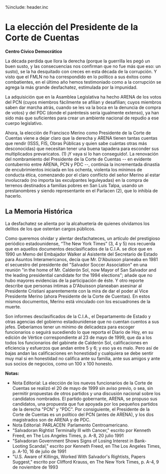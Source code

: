 %include: header.inc

# La elección del Presidente de la Corte de Cuentas
    
**Centro Cívico Democrático**

La década perdida que llora la derecha (porque la guerrilla les pegó un buen
susto, y las consecuencias nos confirman que no fue más que eso: un susto), se
la ha desquitado con creces en esta década de la corrupción. Y visto que el FMLN
no ha correspondido en lo político a sus éxitos como combatientes, en el último
año hemos testimoniado como a la corrupción se agrega la más grande desfachatez,
estimulada por la impunidad.

La adquisición que en la Asamblea Legislativa ha hecho ARENA de los votos del
PCN (cuyos miembros fácilmente se afilian y desafilian; cuyos miembros saben dar
marcha atrás, cuando se les va la boca en la denuncia de compra de votos) y del
PDC (donde el paréntesis sería igualmente extenso), ya han sido más que
suficientes para crear un ambiente nacional de repudio a ese cuerpo legislativo.

Ahora, la elección de Francisco Merino como Presidente de la Corte de Cuentas
viene a dejar claro que la derecha y ARENA tienen tantas cuentas que rendir
(ISSS, FIS, Obras Públicas y quien sabe cuántas otras más desconocidas) que
necesitan tener una buena tapadera para esconder sus multiplicados prevaricatos.
(1) ¡Y vaya si lo han conseguido!. La renovación del nombramiento del Presidente
de la Corte de Cuentas -- en evidente contubernio entre ARENA, PCN y PDC --,
continúa la incrementada dinastía de encubrimientos iniciada en los ochenta,
violenta los mínimos de conducta ética, comenzando por el claro conflicto del
señor Merino al estar involucrado (no importa las exculpantes leguleyadas) en la
compra de terrenos destinados a familias pobres en San Luis Talpa, usando un
prestanombres y siendo representante en el Parlacen (2), que lo inhibía de
hacerlo.

## La Memoria Histórica
    
La desfachatez se alienta por la alcahuetería de quienes olvidamos los delitos
de los que ostentan cargos públicos.

Como queremos olvidar y alentar desfachateces, un artículo del prestigioso
periódico estadounidense, “The New York Times” (3, 4 y 5) nos recuerda que en
aquellos documentos desclasificados de la C.I.A. se dice que en 1990 un Memo del
Embajador Walker al Asistente del Secretario de Estado para Asuntos
Interamericanos, decía que Mr. D'Abuisson planeaba en 1981 el secuestro del
presidente del "Salvador Soccer Association" en una reunión "in the home of Mr.
Calderón Sol, now Mayor of San Salvador and the leading presidential candidate
for the 1994 elections"; añade que no hubo mayores evidencias de la
participación de éste. Y otro reporte describe que personas íntimas a D'Abuisson
planeaban asesinar al Presidente Cristiani aparentemente con la mira de dar el
poder al Vice Presidente Merino (ahora Presidente de la Corte de Cuentas). En
estos mismos documentos, Merino está vinculado con los escuadrones de la muerte.

Son informes desclasificados de la C.I.A., el Departamento de Estado y otras
agencias del gobierno estadounidense que no cuentan cuentos a sus jefes.
Deberíamos tener un mínimo de delicadeza para escoger funcionarios o seguirá
sucediendo lo que reporta el Diario de Hoy, en su edición de Vértice
correspondiente al 23 de mayo de 1999, que da a los todos los funcionarios del
gabinete de Calderón Sol, calificaciones en eficiencia y esfuerzos que andan
entre 5 y 6; y eso ya es malo. Pero así de bajas andan las calificaciones en
honestidad y cualquiera se debe sentir muy mal si en honestidad no califica ante
su familia, ante sus amigos y ante sus socios de negocios, como un 100 x 100
honesto.

**Notas:**

- Nota Editorial: La elección de los nuevos funcionarios de la Corte de Cuentas
  se realizó el 20 de mayo de 1999 sin aviso previo, o sea, sin permitir
propuestas de otros partidos y una discusión nacional sobre los candidatos
nombrados. El partido gobernante, ARENA, se propuso sus candidatos, una
propuesta que fue apoyada por los pequeños partidos de la derecha "PCN" y "PDC".
Por consiguiente, el Presidente de la Corte de Cuentas es un político del PCN
(antes de ARENA), y los dos magistrados son de ARENA y de PDC.
- Nota Editorial: PARLACEN: Parlamento Centroamericano.
- "Salvadoran Rightist Terminally Ill with Cancer," escrito por Kenneth Freed,
  en The Los Angeles Times, p. A-8, 20 julio 1991
- "Salvadoran Government Shows Signs of Losing Interest in Bank-Looting
  Scandal," escrito por Kenneth Freed, en The Los Angeles Times, p. A-10, 16 de
julio de 1991
- "U.S. Aware of Killings, Worked With Salvador's Rightists, Papers Suggest,"
  escrito por Clifford Krauss, en The New York Times, p. A-4, 9 de noviembre de 1993


